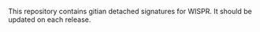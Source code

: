 This repository contains gitian detached signatures for WISPR.
It should be updated on each release.